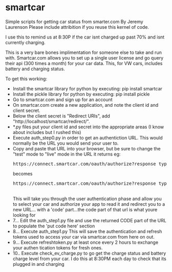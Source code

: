 # smartcar
Simple scripts for getting car status from smarter.com
By Jeremy Laurenson
Please include attribition if you reuse this kernel of code.

I use this to remind us at 8:30P if the car isnt charged up past 70% and isnt currently charging.

This is a very bare bones implimentation for someone else to take and run with. Smartcar.com allows you to set up a single user license and go query their api (300 times a month) for your car data. This, for VW cars, includes battery and charging status.

To get this working:
<UL>
<LI>Install the smartcar library for python by executing: pip install smartcar</LI>
<LI>Install the pickle library for python by executing: pip install pickle</LI>
<LI>Go to smartcar.com and sign up for an account</LI>
<LI>On smartcar.com create a new application, and note the client id and client secret.</LI>
<LI>Below the client secret is "Redirect URIs", add "http://localhost/smartcar/redirect/".
<LI>*.py files put your client id and secret into the appropriate areas (I know about includes but I rushed this)</LI>
<LI>Execute auth_step0.py in order to get an authentiction URL. This would normally be the URL you would send your user to.</LI>
<LI>Copy and paste that URL into your browser, but be sure to change the "test" mode to "live" mode in the URL it returns eg:
<BR><PRE>https://connect.smartcar.com/oauth/authorize?response_type=code&client_id=blahblah&redirect_uri=http%3A%2F%2Flocalhost%2Fsmartcar%2Fredirect%2F&approval_prompt=auto&scope=read_vehicle_info+read_battery+read_charge&mode=test</PRE> becomes
<BR><PRE>https://connect.smartcar.com/oauth/authorize?response_type=code&client_id=blahblah&redirect_uri=http%3A%2F%2Flocalhost%2Fsmartcar%2Fredirect%2F&approval_prompt=auto&scope=read_vehicle_info+read_battery+read_charge&mode=live</PRE>
<BR>      This will take you through the user authentication phase and allow you to select your car and authorize your app to read it and redirect you to a new URL... with a 'code' part...the code part of that url is what youre looking for</LI>
<LI>7... Edit the auth_step1.py file and use the returned CODE part of the URL to populate the 'put code here' section</LI>
<LI>8... Execute auth_step1.py   This will save the authentication and refresh tokens used to access your car via smartcar.com from here on out.</LI>
<LI>9... Execute refreshtoken.py at least once every 2 hours to exchange your authen tication tokens for fresh ones.</LI>
<LI>10.. Execute check_ev_charge.py to go get the charge status and battery charge level from your car. I do this at 8:30PM each day to check that its plugged in and charging</LI>
</UL>
